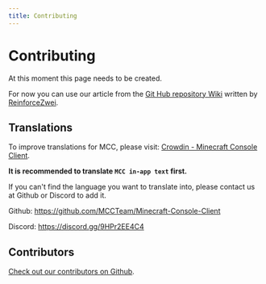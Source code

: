 ```yaml
---
title: Contributing
---
```


# Contributing

At this moment this page needs to be created.

For now you can use our article from the [Git Hub repository Wiki](https://github.com/MCCTeam/Minecraft-Console-Client/wiki/Update-console-client-to-new-version) written by [ReinforceZwei](https://github.com/ReinforceZwei).

## Translations

To improve translations for MCC, please visit: [Crowdin - Minecraft Console Client](https://crwd.in/minecraft-console-client).

**It is recommended to translate `MCC in-app text` first.**

If you can't find the language you want to translate into, please contact us at Github or Discord to add it.

Github: <a href="https://github.com/MCCTeam/Minecraft-Console-Client" rel="nofollow noopener" target="_blank">https://github.com/MCCTeam/Minecraft-Console-Client</a>

Discord: <a href="https://discord.gg/9HPr2EE4C4" rel="nofollow noopener" target="_blank">https://discord.gg/9HPr2EE4C4</a>

## Contributors

[Check out our contributors on Github](https://github.com/MCCTeam/Minecraft-Console-Client/graphs/contributors).
